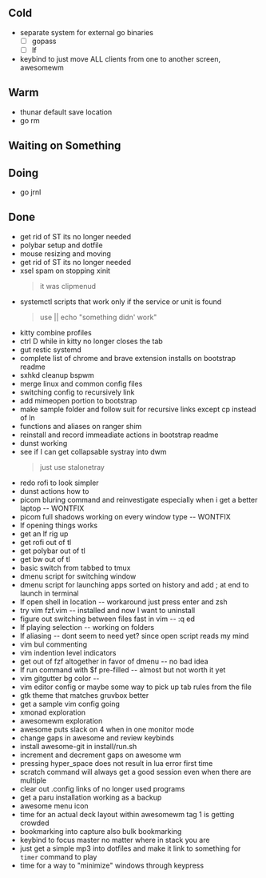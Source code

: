 ## Cold

- separate system for external go binaries
    * [ ] gopass
    * [ ] lf
- keybind to just move ALL clients from one to another screen, awesomewm

## Warm

- thunar default save location
- go rm

## Waiting on Something


## Doing

- go jrnl

## Done

- get rid of ST its no longer needed
- polybar setup and dotfile
- mouse resizing and moving
- get rid of ST its no longer needed
- xsel spam on stopping xinit
    > it was clipmenud
- systemctl scripts that work only if the service or unit is found
    > use || echo "something didn' work"
- kitty combine profiles
- ctrl D while in kitty no longer closes the tab
- gut restic systemd
- complete list of chrome and brave extension installs on bootstrap readme
- sxhkd  cleanup bspwm
- merge linux and common config files
- switching config to recursively link
- add mimeopen portion to bootstrap
- make sample folder and follow suit for recursive links except cp instead of ln
- functions and aliases on ranger shim
- reinstall and record immeadiate actions in bootstrap readme
- dunst working
- see if I can get collapsable systray into dwm
    > just use stalonetray
- redo rofi to look simpler
- dunst actions how to
- picom bluring command and reinvestigate especially when i get a better laptop -- WONTFIX
- picom full shadows working on every window type -- WONTFIX
- lf opening things works
- get an lf rig up
- get rofi out of tl
- get polybar out of tl
- get bw out of tl
- basic switch from tabbed to tmux
- dmenu script for switching window
- dmenu script for launching apps sorted on history and add ; at end to launch in terminal
- lf open shell in location -- workaround just press enter and zsh
- try vim fzf.vim -- installed and now I want to uninstall
- figure out switching between files fast in vim -- :q ed
- lf playing selection -- working on folders
- lf aliasing -- dont seem to need yet? since open script reads my mind
- vim bul commenting
- vim indention level indicators
- get out of fzf altogether in favor of dmenu -- no bad idea
- lf run command with $f pre-filled -- almost but not worth it yet
- vim gitgutter bg color --
- vim editor config or maybe some way to pick up tab rules from the file
- gtk theme that matches gruvbox better
- get a sample vim config going
- xmonad exploration
- awesomewm exploration
- awesome puts slack on 4 when in one monitor mode
- change gaps in awesome and review keybinds
- install awesome-git in install/run.sh
- increment and decrement gaps on awesome wm
- pressing hyper_space does not result in lua error first time
- scratch command will always get a good session even when there are multiple
- clear out .config links of no longer used programs
- get a paru installation working as a backup
- awesome menu icon
- time for an actual deck layout within awesomewm tag 1 is getting crowded
- bookmarking into capture also bulk bookmarking
- keybind to focus master no matter where in stack you are
- just get a simple mp3 into dotfiles and make it link to something for `timer` command to play
- time for a way to "minimize" windows through keypress
